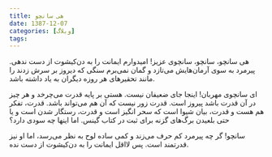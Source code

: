 ```yaml
---
title: هی سانچو
date: 1387-12-07
categories: [وبلاگ]
tags:
---
```


هی سانچو، سانچو، سانچوی عزیز!
امیدوارم ایمانت را به دن‌کیشوت از دست ندهی. پیرمرد به سوی آرمان‌هایش می‌تازد و گمان نمی‌برم سنگی که دیروز بر سرش زدند را مانند تحقیرهای هر روزه دیگران به یاد داشته باشد.

<!--more-->

ای سانچوی مهربان!
اینجا جای ضعیفان نیست. هستی بر پایه قدرت می‌چرخد و هر چیز در آن قدرت باشد پیروز است. قدرت زور نیست که آن هم می‌تواند باشد. قدرت، تفکر هم هست و قدرت، بیان شیوا است که سحر انگیز است و قدرت، رستگار شدن است و یا حتی بلعیدن برگ‌های گزنه برای ثبت در کتاب گینس. اما اینها چه سودی دارد؟

سانچو! گر چه پیرمرد کم حرف می‌زند و کمی ساده لوح به نظر می‌رسد، اما او نیز قدرتمند است. پس لااقل ایمانت را به دن‌کیشوت از دست نده.
